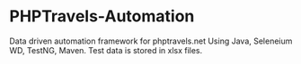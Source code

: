 # PHPTravels-Automation
Data driven automation framework for phptravels.net
Using Java, Seleneium WD, TestNG, Maven. 
Test data is stored in xlsx files. 

